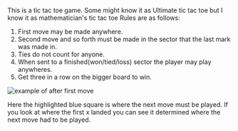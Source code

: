 This is a tic tac toe game.
Some might know it as Ultimate tic tac toe but I know it as mathematician's tic tac toe
Rules are as follows:

1) First move may be made anywhere.
2) Second move and so forth must be made in the sector that the last mark was made in.
3) Ties do not count for anyone.
4) When sent to a finished(won/tied/loss) sector the player may play anywheres.
4) Get three in a row on the bigger board to win.

![example of after first move](https://i.imgur.com/K5CZx2d.png)


Here the highlighted blue square is where the next move must be played. If you look at where the first x landed you can see it determined where the next move had to be played.
